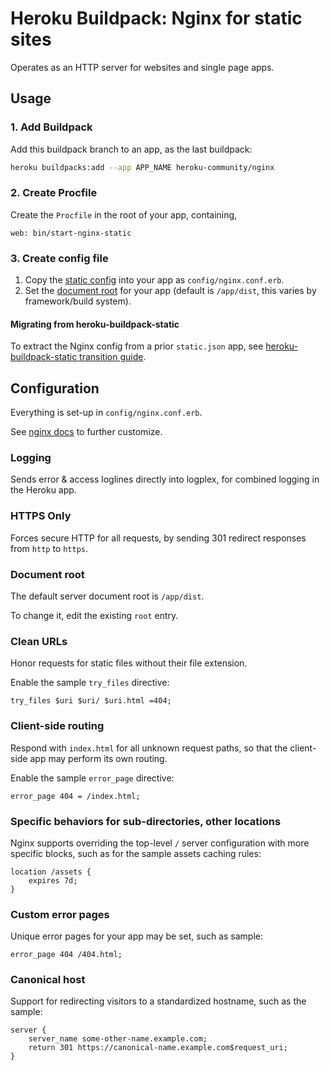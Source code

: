 # Heroku Buildpack: Nginx for static sites

Operates as an HTTP server for websites and single page apps.

## Usage

### 1. Add Buildpack

Add this buildpack branch to an app, as the last buildpack:
```bash
heroku buildpacks:add --app APP_NAME heroku-community/nginx
```

### 2. Create Procfile

Create the `Procfile` in the root of your app, containing,
```
web: bin/start-nginx-static
```

### 3. Create config file

1. Copy the [static config](config/nginx-static.conf.erb) into your app as `config/nginx.conf.erb`.
2. Set the [document root](#document-root) for your app (default is `/app/dist`, this varies by framework/build system).

#### Migrating from heroku-buildpack-static

To extract the Nginx config from a prior `static.json` app, see [heroku-buildpack-static transition guide](https://github.com/heroku/heroku-buildpack-static#warning-heroku-buildpack-static-is-deprecated).

## Configuration

Everything is set-up in `config/nginx.conf.erb`.

See [nginx docs](https://nginx.org/en/docs/) to further customize.

### Logging

Sends error & access loglines directly into logplex, for combined logging in the Heroku app.

### HTTPS Only

Forces secure HTTP for all requests, by sending 301 redirect responses from `http` to `https`.

### Document root

The default server document root is `/app/dist`.

To change it, edit the existing `root` entry.

### Clean URLs

Honor requests for static files without their file extension.

Enable the sample `try_files` directive:

```
try_files $uri $uri/ $uri.html =404;
```

### Client-side routing

Respond with `index.html` for all unknown request paths, so that the client-side app may perform its own routing.

Enable the sample `error_page` directive:
```
error_page 404 = /index.html;
```

### Specific behaviors for sub-directories, other locations

Nginx supports overriding the top-level `/` server configuration with more specific blocks, such as for the sample assets caching rules:
```
location /assets {
	expires 7d;
}
```

### Custom error pages

Unique error pages for your app may be set, such as sample:
```
error_page 404 /404.html;
```

### Canonical host

Support for redirecting visitors to a standardized hostname, such as the sample:
```
server { 
	server_name some-other-name.example.com;
	return 301 https://canonical-name.example.com$request_uri;
}
```


